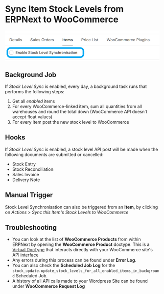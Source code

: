 # Sync Item Stock Levels from ERPNext to WooCommerce

![Sync item stock level](../images/item-stock-levels.png)

## Background Job

If *Stock Level Sync* is enabled, every day, a background task runs that performs the following steps:
1. Get all *enabled* items
2. For every WooCommerce-linked item, sum all quantities from all warehouses and round the total down (WooCommerce API doesn't accept float values)
3. For every item post the new stock level to WooCommerce

## Hooks

If *Stock Level Sync* is enabled, a stock level API post will be made when the following documents are submitted or cancelled:
- Stock Entry
- Stock Reconciliation
- Sales Invoice
- Delivery Note

## Manual Trigger
Stock Level Synchronisation can also be triggered from an **Item**, by clicking on *Actions* > *Sync this Item's Stock Levels to WooCommerce*

## Troubleshooting
- You can look at the list of **WooCommerce Products** from within ERPNext by opening the **WooCommerce Product** doctype. This is a [Virtual DocType](https://frappeframework.com/docs/v15/user/en/basics/doctypes/virtual-doctype) that interacts directly with your WooCommerce site's API interface
- Any errors during this process can be found under **Error Log**.
- You can also check the **Scheduled Job Log** for the `stock_update.update_stock_levels_for_all_enabled_items_in_background` Scheduled Job.
- A history of all API calls made to your Wordpress Site can be found under **WooCommerce Request Log**
